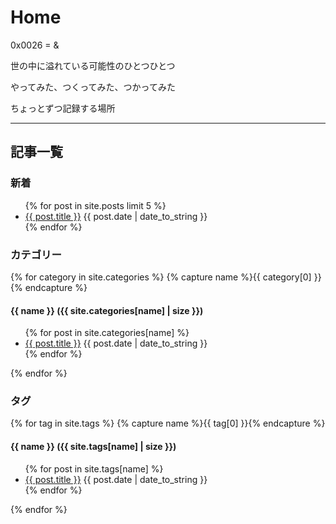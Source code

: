 # Home

0x0026 = & 

世の中に溢れている可能性のひとつひとつ

やってみた、つくってみた、つかってみた

ちょっとずつ記録する場所

---

<h2>記事一覧</h2>

<h3>新着</h3>

<ul>
  {% for post in site.posts limit 5 %}
    <li>
      <a href="{{ post.url  | prepend: site.baseurl}}">{{ post.title }}</a>
      <span class="post-date">{{ post.date | date_to_string }}</span>
    </li>
  {% endfor %}
</ul>


<h3>カテゴリー</h3>
  
{% for category in site.categories %}
  {% capture name %}{{ category[0] }}{% endcapture %}
  <h4>{{ name }} ({{ site.categories[name] | size }})</h4>
  <ul class="posts">
  {% for post in site.categories[name] %}
    <li>
      <a class="post-link" href="{{ post.url | prepend: site.baseurl }}">{{ post.title }}</a>
      <span class="post-date">{{ post.date | date_to_string }}</span>
    </li>
  {% endfor %}
  </ul>
{% endfor %}

<h3>タグ</h3>

{% for tag in site.tags %}
  {% capture name %}{{ tag[0] }}{% endcapture %}
  <h4>{{ name }} ({{ site.tags[name] | size }})</h4>
  <ul class="posts">
  {% for post in site.tags[name] %}
    <li>
      <a class="post-link" href="{{ post.url | prepend: site.baseurl }}">{{ post.title }}</a>
      <span class="post-date">{{ post.date | date_to_string }}</span>
    </li>
  {% endfor %}
  </ul>
{% endfor %}
